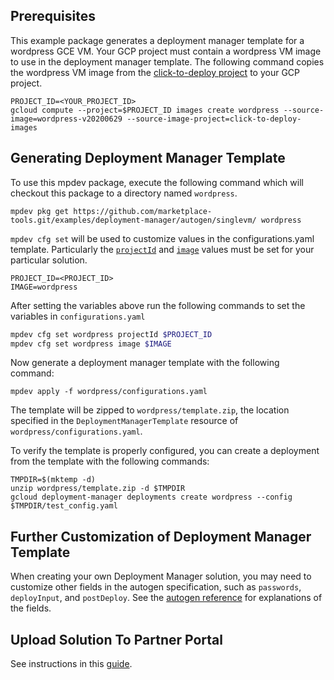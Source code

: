 ## Prerequisites

This example package generates a deployment manager template for a wordpress GCE
VM. Your GCP project must contain a wordpress VM image to use in the deployment
manager template. The following command copies the wordpress VM image from the
[click-to-deploy project](https://github.com/GoogleCloudPlatform/click-to-deploy)
to your GCP project.

```
PROJECT_ID=<YOUR_PROJECT_ID>
gcloud compute --project=$PROJECT_ID images create wordpress --source-image=wordpress-v20200629 --source-image-project=click-to-deploy-images
```

## Generating Deployment Manager Template

To use this mpdev package, execute the following command which will checkout this
package to a directory named `wordpress`.

```
mpdev pkg get https://github.com/marketplace-tools.git/examples/deployment-manager/autogen/singlevm/ wordpress
```

`mpdev cfg set` will be used to customize values in the 
configurations.yaml template. Particularly the
[`projectId`](https://github.com/GoogleCloudPlatform/marketplace-tools/tree/gibbley/autogen-docs/docs/autogen-reference.md#cloud.deploymentmanager.autogen.ImageSpec) 
and [`image`](https://github.com/GoogleCloudPlatform/marketplace-tools/tree/gibbley/autogen-docs/docs/autogen-reference.md#cloud.deploymentmanager.autogen.ImageSpec)
values must be set for your particular solution.

```
PROJECT_ID=<PROJECT_ID>
IMAGE=wordpress
```

After setting the variables above run the following commands to set the
variables in `configurations.yaml`

```bash
mpdev cfg set wordpress projectId $PROJECT_ID
mpdev cfg set wordpress image $IMAGE
```

Now generate a deployment manager template with the following command:

```
mpdev apply -f wordpress/configurations.yaml
```

The template will be zipped to `wordpress/template.zip`, the location specified
in the `DeploymentManagerTemplate` resource of `wordpress/configurations.yaml`.

To verify the template is properly configured, you can create a deployment from
the template with the following commands:

```
TMPDIR=$(mktemp -d)
unzip wordpress/template.zip -d $TMPDIR
gcloud deployment-manager deployments create wordpress --config $TMPDIR/test_config.yaml
```

## Further Customization of Deployment Manager Template

When creating your own Deployment Manager solution, you may need to
customize other fields in the autogen specification, such as `passwords`,
`deployInput`, and `postDeploy`. See the 
[autogen reference](https://github.com/GoogleCloudPlatform/marketplace-tools/autogen-reference.md)
for explanations of the fields.

## Upload Solution To Partner Portal

See instructions in this 
[guide](https://github.com/GoogleCloudPlatform/marketplace-tools/docs/deployment-manager-guide.md).
